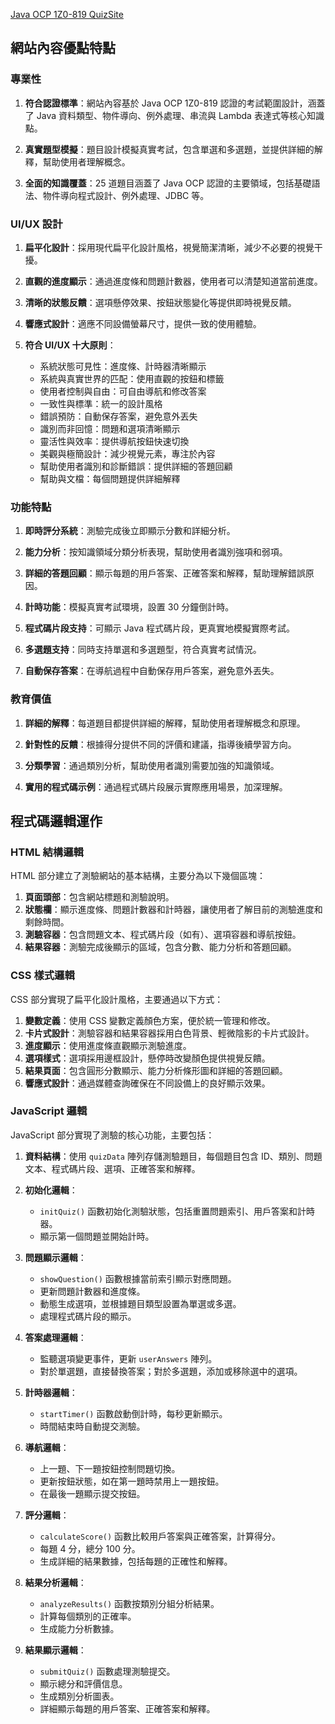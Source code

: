 <a href="https://alfo0924.github.io/javaOcpQuiz/">Java OCP 1Z0-819 QuizSite </a>
## 網站內容優點特點

### 專業性

1. **符合認證標準**：網站內容基於 Java OCP 1Z0-819 認證的考試範圍設計，涵蓋了 Java 資料類型、物件導向、例外處理、串流與 Lambda 表達式等核心知識點。

2. **真實題型模擬**：題目設計模擬真實考試，包含單選和多選題，並提供詳細的解釋，幫助使用者理解概念。

3. **全面的知識覆蓋**：25 道題目涵蓋了 Java OCP 認證的主要領域，包括基礎語法、物件導向程式設計、例外處理、JDBC 等。

### UI/UX 設計

1. **扁平化設計**：採用現代扁平化設計風格，視覺簡潔清晰，減少不必要的視覺干擾。

2. **直觀的進度顯示**：通過進度條和問題計數器，使用者可以清楚知道當前進度。

3. **清晰的狀態反饋**：選項懸停效果、按鈕狀態變化等提供即時視覺反饋。

4. **響應式設計**：適應不同設備螢幕尺寸，提供一致的使用體驗。

5. **符合 UI/UX 十大原則**：
    - 系統狀態可見性：進度條、計時器清晰顯示
    - 系統與真實世界的匹配：使用直觀的按鈕和標籤
    - 使用者控制與自由：可自由導航和修改答案
    - 一致性與標準：統一的設計風格
    - 錯誤預防：自動保存答案，避免意外丟失
    - 識別而非回憶：問題和選項清晰顯示
    - 靈活性與效率：提供導航按鈕快速切換
    - 美觀與極簡設計：減少視覺元素，專注於內容
    - 幫助使用者識別和診斷錯誤：提供詳細的答題回顧
    - 幫助與文檔：每個問題提供詳細解釋

### 功能特點

1. **即時評分系統**：測驗完成後立即顯示分數和詳細分析。

2. **能力分析**：按知識領域分類分析表現，幫助使用者識別強項和弱項。

3. **詳細的答題回顧**：顯示每題的用戶答案、正確答案和解釋，幫助理解錯誤原因。

4. **計時功能**：模擬真實考試環境，設置 30 分鐘倒計時。

5. **程式碼片段支持**：可顯示 Java 程式碼片段，更真實地模擬實際考試。

6. **多選題支持**：同時支持單選和多選題型，符合真實考試情況。

7. **自動保存答案**：在導航過程中自動保存用戶答案，避免意外丟失。

### 教育價值

1. **詳細的解釋**：每道題目都提供詳細的解釋，幫助使用者理解概念和原理。

2. **針對性的反饋**：根據得分提供不同的評價和建議，指導後續學習方向。

3. **分類學習**：通過類別分析，幫助使用者識別需要加強的知識領域。

4. **實用的程式碼示例**：通過程式碼片段展示實際應用場景，加深理解。


## 程式碼邏輯運作

### HTML 結構邏輯

HTML 部分建立了測驗網站的基本結構，主要分為以下幾個區塊：

1. **頁面頭部**：包含網站標題和測驗說明。
2. **狀態欄**：顯示進度條、問題計數器和計時器，讓使用者了解目前的測驗進度和剩餘時間。
3. **測驗容器**：包含問題文本、程式碼片段（如有）、選項容器和導航按鈕。
4. **結果容器**：測驗完成後顯示的區域，包含分數、能力分析和答題回顧。

### CSS 樣式邏輯

CSS 部分實現了扁平化設計風格，主要通過以下方式：

1. **變數定義**：使用 CSS 變數定義顏色方案，便於統一管理和修改。
2. **卡片式設計**：測驗容器和結果容器採用白色背景、輕微陰影的卡片式設計。
3. **進度顯示**：使用進度條直觀顯示測驗進度。
4. **選項樣式**：選項採用邊框設計，懸停時改變顏色提供視覺反饋。
5. **結果頁面**：包含圓形分數顯示、能力分析條形圖和詳細的答題回顧。
6. **響應式設計**：通過媒體查詢確保在不同設備上的良好顯示效果。

### JavaScript 邏輯

JavaScript 部分實現了測驗的核心功能，主要包括：

1. **資料結構**：使用 `quizData` 陣列存儲測驗題目，每個題目包含 ID、類別、問題文本、程式碼片段、選項、正確答案和解釋。

2. **初始化邏輯**：
    - `initQuiz()` 函數初始化測驗狀態，包括重置問題索引、用戶答案和計時器。
    - 顯示第一個問題並開始計時。

3. **問題顯示邏輯**：
    - `showQuestion()` 函數根據當前索引顯示對應問題。
    - 更新問題計數器和進度條。
    - 動態生成選項，並根據題目類型設置為單選或多選。
    - 處理程式碼片段的顯示。

4. **答案處理邏輯**：
    - 監聽選項變更事件，更新 `userAnswers` 陣列。
    - 對於單選題，直接替換答案；對於多選題，添加或移除選中的選項。

5. **計時器邏輯**：
    - `startTimer()` 函數啟動倒計時，每秒更新顯示。
    - 時間結束時自動提交測驗。

6. **導航邏輯**：
    - 上一題、下一題按鈕控制問題切換。
    - 更新按鈕狀態，如在第一題時禁用上一題按鈕。
    - 在最後一題顯示提交按鈕。

7. **評分邏輯**：
    - `calculateScore()` 函數比較用戶答案與正確答案，計算得分。
    - 每題 4 分，總分 100 分。
    - 生成詳細的結果數據，包括每題的正確性和解釋。

8. **結果分析邏輯**：
    - `analyzeResults()` 函數按類別分組分析結果。
    - 計算每個類別的正確率。
    - 生成能力分析數據。

9. **結果顯示邏輯**：
    - `submitQuiz()` 函數處理測驗提交。
    - 顯示總分和評價信息。
    - 生成類別分析圖表。
    - 詳細顯示每題的用戶答案、正確答案和解釋。
